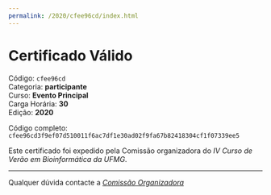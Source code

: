 ```yaml
---
permalink: /2020/cfee96cd/index.html
---
```


# Certificado Válido

Código: `cfee96cd`<br>
Categoria: **participante**<br>
Curso: **Evento Principal**<br>
Carga Horária: **30**<br>
Edição: **2020**<br>


Código completo: `cfee96cd3f9ef07d510011f6ac7df1e30ad02f9fa67b82418304cf1f07339ee5`


Este certificado foi expedido pela Comissão organizadora do *IV Curso de Verão em Bioinformática da UFMG*.

----

Qualquer dúvida contacte a [_Comissão Organizadora_](<mailto:cursobioinfoufmg@gmail.com$subject=[Certificados]>)

